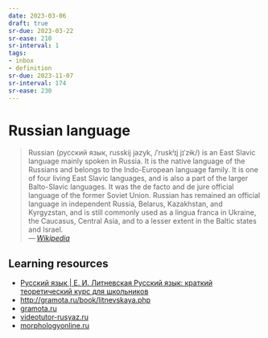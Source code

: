```yaml
---
date: 2023-03-06
draft: true
sr-due: 2023-03-22
sr-ease: 210
sr-interval: 1
tags:
- inbox
- definition
sr-due: 2023-11-07
sr-interval: 174
sr-ease: 230
---
```


# Russian language

> Russian (русский язык, russkij jazyk, /ˈruskʲɪj jɪˈzɨk/) is an East Slavic
> language mainly spoken in Russia. It is the native language of the Russians
> and belongs to the Indo-European language family. It is one of four living
> East Slavic languages, and is also a part of the larger Balto-Slavic
> languages. It was the de facto and de jure official language of the former
> Soviet Union. Russian has remained an official language in independent
> Russia, Belarus, Kazakhstan, and Kyrgyzstan, and is still commonly used as a
> lingua franca in Ukraine, the Caucasus, Central Asia, and to a lesser extent
> in the Baltic states and Israel.\
> — <cite>[Wikipedia](https://en.wikipedia.org/wiki/Russian_language)</cite>

## Learning resources

- [Русский язык | Е. И. Литневская Русский язык: краткий теоретический курс для
школьников](http://gramota.ru/book/litnevskaya.php)
- <http://gramota.ru/book/litnevskaya.php>
- [gramota.ru](http://new.gramota.ru/)
- [videotutor-rusyaz.ru](https://videotutor-rusyaz.ru/uchenikam/teoriya.html)
- [morphologyonline.ru](https://morphologyonline.ru/chasti-rechi.html)
